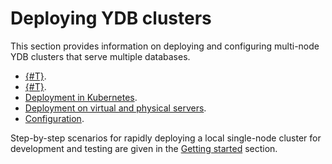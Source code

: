 # Deploying YDB clusters

This section provides information on deploying and configuring multi-node YDB clusters that serve multiple databases.

* [{#T}](../../cluster/system-requirements.md).
* [{#T}](../../cluster/topology.md).
* [Deployment in Kubernetes](../orchestrated/concepts.md).
* [Deployment on virtual and physical servers](../manual/deploy-ydb-on-premises.md).
* [Configuration](../configuration/config.md).

Step-by-step scenarios for rapidly deploying a local single-node cluster for development and testing are given in the [Getting started](../../getting_started/self_hosted/index.md) section.
